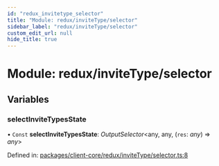 ```yaml
---
id: "redux_invitetype_selector"
title: "Module: redux/inviteType/selector"
sidebar_label: "redux/inviteType/selector"
custom_edit_url: null
hide_title: true
---
```


# Module: redux/inviteType/selector

## Variables

### selectInviteTypesState

• `Const` **selectInviteTypesState**: *OutputSelector*<any, any, (`res`: *any*) => *any*\>

Defined in: [packages/client-core/redux/inviteType/selector.ts:8](https://github.com/xr3ngine/xr3ngine/blob/56376a778/packages/client-core/redux/inviteType/selector.ts#L8)
